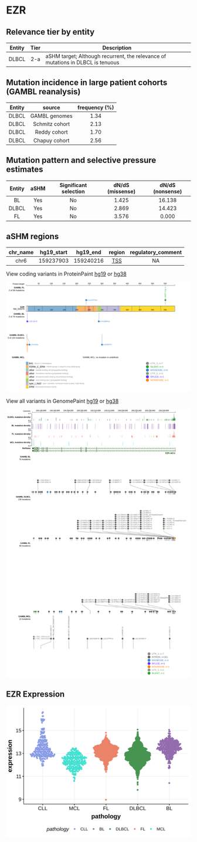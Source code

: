 # EZR

## Relevance tier by entity

|Entity|Tier|Description                              |
|:------:|:----:|-----------------------------------------|
|DLBCL |2-a | aSHM target; Although recurrent, the relevance of mutations in DLBCL is tenuous |

## Mutation incidence in large patient cohorts (GAMBL reanalysis)

|Entity|source        |frequency (%)|
|:------:|:--------------:|:-------------:|
|DLBCL |GAMBL genomes |1.34         |
|DLBCL |Schmitz cohort|2.13         |
|DLBCL |Reddy cohort  |1.70         |
|DLBCL |Chapuy cohort |2.56         |

## Mutation pattern and selective pressure estimates

|Entity|aSHM|Significant selection|dN/dS (missense)|dN/dS (nonsense)|
|:------:|:----:|:---------------------:|:----------------:|:----------------:|
|BL    |Yes |No                   |1.425           |16.138          |
|DLBCL |Yes |No                   |2.869           |14.423          |
|FL    |Yes |No                   |3.576           | 0.000          |

## aSHM regions

|chr_name|hg19_start|hg19_end |region                                                                                     |regulatory_comment|
|:--------:|:----------:|:---------:|:-------------------------------------------------------------------------------------------:|:------------------:|
|chr6    |159237903 |159240216|[TSS](https://genome.ucsc.edu/s/rdmorin/GAMBL%20hg19?position=chr6%3A159237903%2D159240216)|NA                |


View coding variants in ProteinPaint [hg19](https://morinlab.github.io/LLMPP/GAMBL/EZR_protein.html)  or [hg38](https://morinlab.github.io/LLMPP/GAMBL/EZR_protein_hg38.html)

![image](images/proteinpaint/EZR_NM_003379.svg)

View all variants in GenomePaint [hg19](https://morinlab.github.io/LLMPP/GAMBL/EZR.html)  or [hg38](https://morinlab.github.io/LLMPP/GAMBL/EZR_hg38.html)

![image](images/proteinpaint/EZR.svg)
## EZR Expression
![image](images/gene_expression/EZR_by_pathology.svg)
